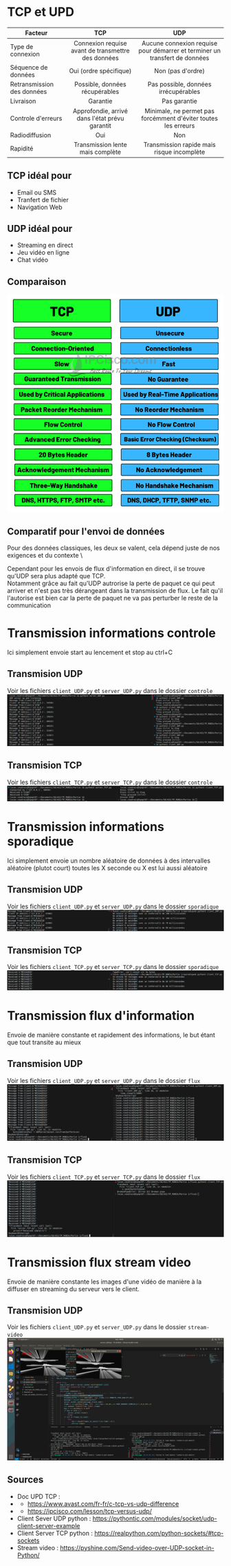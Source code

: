 # TCP et UPD 
|   Facteur   |   TCP |   UDP 
|---    |:-:    |:-:    
|   Type de connexion  |   Connexion requise avant de transmettre des données   |  Aucune connexion requise pour démarrer et terminer un transfert de données
|   Séquence de données   |   Oui (ordre spécifique)  |   Non (pas d'ordre)
|   Retransmission des données  |   Possible, données récupérables   |   Pas possible, données irrécupérables
|   Livraison  |   Garantie   |   Pas garantie
|   Controle d'erreurs  |   Approfondie, arrivé dans l'état prévu garantit   |   Minimale, ne permet pas forcémment d'éviter toutes les erreurs
|   Radiodiffusion  |   Oui   |   Non
|   Rapidité  |   Transmission lente mais complète   |   Transmission rapide mais risque incomplète
 
## TCP idéal pour 
- Email ou SMS
- Tranfert de fichier
- Navigation Web

## UDP idéal pour 
- Streaming en direct
- Jeu vidéo en ligne
- Chat vidéo

## Comparaison
![Comparison](img/tcp-vs-udp-comparison-ipcisco.com_.png)

## Comparatif pour l'envoi de données
Pour des données classiques, les deux se valent, cela dépend juste de nos exigences et du contexte \

Cependant pour les envois de flux d'information en direct, il se trouve qu'UDP sera plus adapté que TCP. \
Notamment grâce au fait qu'UDP autrorise la perte de paquet ce qui peut arriver et n'est pas très dérangeant dans la transmission de flux. Le fait qu'il l'autorise est bien car la perte de paquet ne va pas perturber le reste de la communication

# Transmission informations controle
Ici simplement envoie start au lencement et stop au ctrl+C
## Transmision UDP
Voir les fichiers `client_UDP.py` et `server_UDP.py` dans le dossier `controle`
![Client server UDP](img/client_server_udp.png)
## Transmision TCP
Voir les fichiers `client_TCP.py` et `server_TCP.py` dans le dossier `controle`
![Client server TCP](img/client_server_tcp.png)

# Transmission informations sporadique
Ici simplement envoie un nombre aléatoire de données à des intervalles aléatoire (plutot court) toutes les X seconde ou X est lui aussi aléatoire
## Transmision UDP
Voir les fichiers `client_UDP.py` et `server_UDP.py` dans le dossier `sporadique`
![Client server UDP](img/client_server_UDP_sporadique.png)
## Transmision TCP
Voir les fichiers `client_TCP.py` et `server_TCP.py` dans le dossier `sporadique`
![Client server TCP](img/client_server_TCP_sporadique.png)

# Transmission flux d'information
Envoie de manière constante et rapidement des informations, le but étant que tout transite au mieux
## Transmision UDP
Voir les fichiers `client_UDP.py` et `server_UDP.py` dans le dossier `flux`
![Client server UDP](img/client_server_UDP_flux.png)
## Transmision TCP
Voir les fichiers `client_TCP.py` et `server_TCP.py` dans le dossier `flux`
![Client server TCP](img/client_server_TCP_flux.png)

# Transmission flux stream video
Envoie de manière constante les images d'une vidéo de manière à la diffuser en streaming du serveur vers le client.
## Transmision UDP
Voir les fichiers `client_UDP.py` et `server_UDP.py` dans le dossier `stream-video`
![Client server stream video](img/stream-video.png)

## Sources 
- Doc UPD TCP : 
- - https://www.avast.com/fr-fr/c-tcp-vs-udp-difference
- - https://ipcisco.com/lesson/tcp-versus-udp/
- Client Sever UDP python : https://pythontic.com/modules/socket/udp-client-server-example
- Client Server TCP python : https://realpython.com/python-sockets/#tcp-sockets
- Stream video : https://pyshine.com/Send-video-over-UDP-socket-in-Python/

